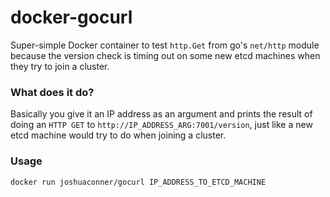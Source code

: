 # docker-gocurl
Super-simple Docker container to test `http.Get` from go's `net/http` module because the version check is timing out on some new etcd machines when they try to join a cluster.

### What does it do?
Basically you give it an IP address as an argument and prints the result of doing an `HTTP GET` to `http://IP_ADDRESS_ARG:7001/version`, just like a new etcd machine would try to do when joining a cluster.

### Usage

```
docker run joshuaconner/gocurl IP_ADDRESS_TO_ETCD_MACHINE
```
